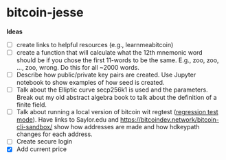 # bitcoin-jesse

**Ideas**

- [ ] create links to helpful resources (e.g., learnmeabitcoin)
- [ ] create a function that will calculate what the 12th mnemonic word should be if you chose the first 11-words to be the same. E.g., zoo, zoo, ..., zoo, wrong. Do this for all ~2000 words.
- [ ] Describe how public/private key pairs are created. Use Jupyter notebook to show examples of how seed is created.
- [ ] Talk about the Elliptic curve secp256k1 is used and the parameters. Break out my old abstract algebra book to talk about the definition of a finite field.
- [ ] Talk about running a local version of bitcoin wit regtest ([regression test mode](https://bitcoin.stackexchange.com/questions/109653/why-is-regtest-called-regtest)). Have links to Saylor.edu and https://bitcoindev.network/bitcoin-cli-sandbox/  show how addresses are made and how hdkeypath changes for each address. 
- [ ] Create secure login
- [X] Add current price
